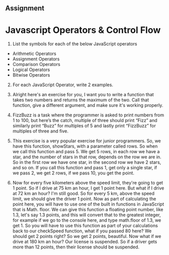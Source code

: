 ## Assignment

# Javascript Operators & Control Flow

1. List the symbols for each of the below JavaScript operators

 - Arithmetic Operators
 - Assignment Operators
 - Comparison Operators
 - Logical Operators
 - Bitwise Operators

2. For each JavaScript Operator, write 2 examples.

3. Alright here's an exercise for you, I want you to write a function that takes two numbers and returns the maximum of the two. Call that function, give a different argument, and make sure it's working properly.

4. FizzBuzz is a task where the programmer is asked to print numbers from 1 to 100, but here’s the catch, multiple of three should print “Fizz” and similarly print “Buzz” for multiples of 5 and lastly print “FizzBuzz” for multiples of three and five.

5. This exercise is a very popular exercise for junior programmers. So, we have this function, showStars, with a parameter called rows. So when we call this function and pass 5. We get 5 rows, in each row we have a star, and the number of stars in that row, depends on the row we are in. So in the first row we have one star, in the second row we have 2 stars, and so on. If you call this function and pass 1, get only a single star, if we pass 2, we get 2 rows, if we pass 10, you get the point.

6. Now for every five kilometers above the speed limit, they're going to get 1 point. So if I drive at 75 km an hour, I get 1 point here. But what if I drive at 72 km an hour? I'm still good. So for every 5 km, above the speed limit, we should give the driver 1 point. Now as part of calculating the point here, you will have to use one of the built in functions in JavaScript that is Math. floor. We can give this function a floating point number, like 1.3, let's say 1.3 points, and this will convert that to the greatest integer, for example if we go to the console here, and type math.floor of 1.3, we get 1. So you will have to use this function as part of your calculations back to our checkSpeed function, what if you passed 80 here? We should get 2 points right? So we get 2 points, beautiful. Now what if we drive at 180 km an hour? Our license is suspended. So if a driver gets more than 12 points, then their license should be suspended.